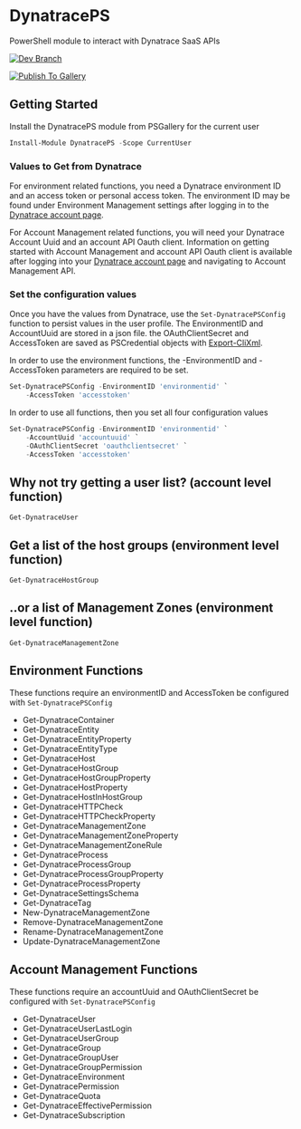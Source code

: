 # DynatracePS
PowerShell module to interact with Dynatrace SaaS APIs

[![Dev Branch](https://github.com/joeywas/DynatracePS/actions/workflows/pipeline.yml/badge.svg?branch=dev)](https://github.com/joeywas/DynatracePS/actions/workflows/pipeline.yml)

[![Publish To Gallery](https://github.com/joeywas/DynatracePS/actions/workflows/publish-to-gallery.yml/badge.svg)](https://github.com/joeywas/DynatracePS/actions/workflows/publish-to-gallery.yml)

## Getting Started

Install the DynatracePS module from PSGallery for the current user
```powershell
Install-Module DynatracePS -Scope CurrentUser
```

### Values to Get from Dynatrace

For environment related functions, you need a Dynatrace environment ID and an access token or personal access token. The environment ID may be found under Environment Management settings after logging in to the [Dynatrace account page](https://account.dynatrace.com/my/).

For Account Management related functions, you will need your Dynatrace Account Uuid and an account API Oauth client. Information on getting started with Account Management and account API Oauth client is available after logging into your [Dynatrace account page](https://account.dynatrace.com/my/) and navigating to Account Management API.

### Set the configuration values
Once you have the values from Dynatrace, use the `Set-DynatracePSConfig` function to persist values in the user profile. The EnvironmentID and AccountUuid are stored in a json file. the OAuthClientSecret and AccessToken are saved as PSCredential objects with [Export-CliXml](https://docs.microsoft.com/en-us/powershell/module/microsoft.powershell.utility/export-clixml?view=powershell-7.2).

In order to use the environment functions, the -EnvironmentID and -AccessToken parameters are required to be set.
```powershell
Set-DynatracePSConfig -EnvironmentID 'environmentid' `
    -AccessToken 'accesstoken'
```

In order to use all functions, then you set all four configuration values
```powershell
Set-DynatracePSConfig -EnvironmentID 'environmentid' `
    -AccountUuid 'accountuuid' `
    -OAuthClientSecret 'oauthclientsecret' `
    -AccessToken 'accesstoken'
```

## Why not try getting a user list? (account level function)
```
Get-DynatraceUser
```
## Get a list of the host groups (environment level function)
```
Get-DynatraceHostGroup
```
## ..or a list of Management Zones (environment level function)
```
Get-DynatraceManagementZone
```

## Environment Functions

These functions require an environmentID and AccessToken be configured with `Set-DynatracePSConfig`

- Get-DynatraceContainer
- Get-DynatraceEntity
- Get-DynatraceEntityProperty
- Get-DynatraceEntityType
- Get-DynatraceHost
- Get-DynatraceHostGroup
- Get-DynatraceHostGroupProperty
- Get-DynatraceHostProperty
- Get-DynatraceHostInHostGroup
- Get-DynatraceHTTPCheck
- Get-DynatraceHTTPCheckProperty
- Get-DynatraceManagementZone
- Get-DynatraceManagementZoneProperty
- Get-DynatraceManagementZoneRule
- Get-DynatraceProcess
- Get-DynatraceProcessGroup
- Get-DynatraceProcessGroupProperty
- Get-DynatraceProcessProperty
- Get-DynatraceSettingsSchema
- Get-DynatraceTag
- New-DynatraceManagementZone
- Remove-DynatraceManagementZone
- Rename-DynatraceManagementZone
- Update-DynatraceManagementZone

## Account Management Functions

These functions require an accountUuid and OAuthClientSecret be configured with `Set-DynatracePSConfig`

- Get-DynatraceUser
- Get-DynatraceUserLastLogin
- Get-DynatraceUserGroup
- Get-DynatraceGroup
- Get-DynatraceGroupUser
- Get-DynatraceGroupPermission
- Get-DynatraceEnvironment
- Get-DynatracePermission
- Get-DynatraceQuota
- Get-DynatraceEffectivePermission
- Get-DynatraceSubscription
